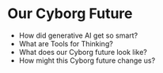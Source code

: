 # Our Cyborg Future

- How did generative AI get so smart?
- What are Tools for Thinking?
- What does our Cyborg future look like?
- How might this Cyborg future change us?

